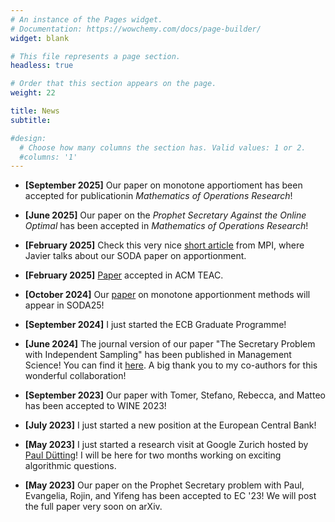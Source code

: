 ```yaml
---
# An instance of the Pages widget.
# Documentation: https://wowchemy.com/docs/page-builder/
widget: blank

# This file represents a page section.
headless: true

# Order that this section appears on the page.
weight: 22

title: News
subtitle:

#design:
  # Choose how many columns the section has. Valid values: 1 or 2.
  #columns: '1'
---
```


* **[September 2025]** Our paper on monotone apportioment has been accepted for publicationin *Mathematics of Operations Research*!

* **[June 2025]** Our paper on the *Prophet Secretary Against the Online Optimal* has been accepted in *Mathematics of Operations Research*!

* **[February 2025]** Check this very nice [short article](https://www.mpi-inf.mpg.de/news/detail/how-computer-scientists-study-the-allocation-of-parliamentary-seats) from MPI, where Javier talks about our SODA paper on apportionment.

* **[February 2025]** [Paper](https://dl.acm.org/doi/10.1145/3717076) accepted in ACM TEAC.

* **[October 2024]** Our [paper](https://arxiv.org/abs/2410.23869) on monotone apportionment methods will appear in SODA25!

* **[September 2024]** I just started the ECB Graduate Programme! 

* **[June 2024]** The journal version of our paper "The Secretary Problem with Independent Sampling" has been published in Management Science! You can find it [here](https://pubsonline.informs.org/doi/10.1287/mnsc.2021.01580). A big thank you to my co-authors for this wonderful collaboration!

* **[September 2023]** Our paper with Tomer, Stefano, Rebecca, and Matteo has been accepted to WINE 2023!

* **[July 2023]** I just started a new position at the European Central Bank!

* **[May 2023]** I just started a research visit at Google Zurich hosted by [Paul Dütting](https://paulduetting.com/)! I will be here for two months working on exciting algorithmic questions.

* **[May 2023]** Our paper on the Prophet Secretary problem with Paul, Evangelia, Rojin, and Yifeng has been accepted to EC '23! We will post the full paper very soon on arXiv.

<!-- * **[August 2022]** I completed my PhD at TU Munich. Next, I will be moving to the University of Chile, where I will do a one-year postdoc working with Prof. [José Correa](https://www.dii.uchile.cl/~jcorrea/) and other members of the [ICMD team](https://sites.google.com/view/anilloicmd/home?authuser=0)! -->